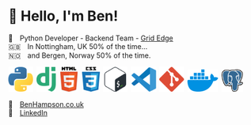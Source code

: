 # 👋 Hello, I'm Ben! 

🐍 Python Developer - Backend Team - [Grid Edge](https://gridedge.ai/)\
🇬🇧 In Nottingham, UK 50% of the time...\
🇳🇴 and Bergen, Norway 50% of the time.


<img src="icons/python.svg" alt="Python" height=50> 
<img src="icons/django.svg" alt="Django" height=50>  
<img src="icons/html5.svg" alt="HTML5" height=50>  
<img src="icons/css.svg" alt="CSS3" height=50> 
<img src="icons/bash.svg" alt="Bash" height=50> 
<img src="icons/vscode.svg" alt="Visual Studio Code" height=50> 
<img src="icons/git.svg" alt="Git" height=50> 
<img src="icons/docker.svg" alt="Docker" height=45> 
<img src="icons/postgresql.svg" alt="PostgreSQL" height=45> 

📍 [BenHampson.co.uk](https://benhampson.co.uk)\
👔 [LinkedIn](https://www.linkedin.com/in/ben-hampson/)

<!-- - 👯 I’m looking to collaborate on ...  -->
<!-- - 🤔 I’m looking for help with ...  -->
<!-- - 💬 Ask me about -->
